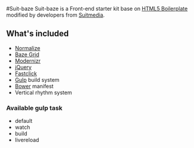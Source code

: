 #Suit-baze
Suit-baze is a Front-end starter kit base on [HTML5 Boilerplate](https://github.com/h5bp/html5-boilerplate) modified by developers from [Suitmedia](https://github.com/Suitmedia).

## What's included

* [Normalize](https://github.com/necolas/normalize.css/)
* [Baze Grid](https://github.com/ImBobby/Baze-Grid)
* [Modernizr](https://github.com/Modernizr/Modernizr)
* [jQuery](https://github.com/jquery/jquery)
* [Fastclick](https://github.com/ftlabs/fastclick)
* [Gulp](https://github.com/gulpjs/gulp) build system
* [Bower](https://github.com/bower/bower) manifest
* Vertical rhythm system

### Available gulp task

* default
* watch
* build
* livereload
